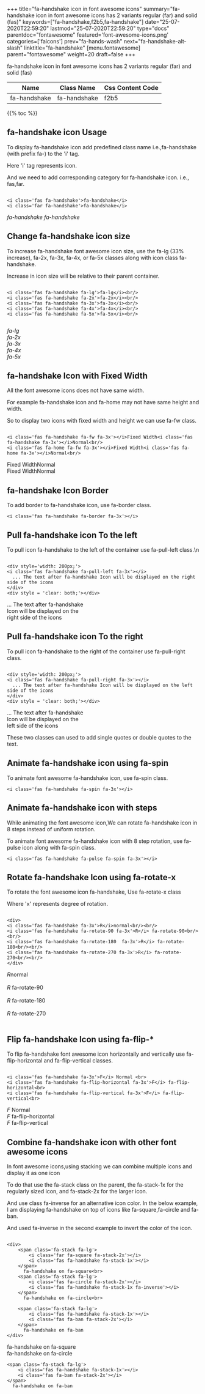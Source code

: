 +++
title="fa-handshake icon in font awesome icons"
summary="fa-handshake icon in font awesome icons has 2 variants regular (far) and solid (fas)"
keywords=["fa-handshake,f2b5,fa-handshake"]
date="25-07-2020T22:59:20"
lastmod="25-07-2020T22:59:20"
type="docs"
parentdoc="fontawesome"
featured='font-awesome-icons.png'
categories=['faicons']
prev="fa-hands-wash"
next="fa-handshake-alt-slash"
linktitle="fa-handshake"
[menu.fontawesome]
parent="fontawesome"
weight=20
draft=false
+++


fa-handshake icon in font awesome icons has 2 variants regular (far) and solid (fas)

<div class='table-responsive'><table class='table'><thead><tr><th>Name</th><th>Class Name</th><th>Css Content Code</th></tr></thead><tbody><tr><td>fa-handshake</td><td>fa-handshake</td><td>f2b5</td></tr></tbody></table></div>


{{% toc %}}


## fa-handshake icon Usage

To display fa-handshake icon add predefined class name i.e.,fa-handshake (with prefix fa-) to the 'i' tag.

Here 'i' tag represents icon.

And we need to add corresponding category for fa-handshake icon. i.e., fas,far.


```

<i class='fas fa-handshake'>fa-handshake</i>
<i class='far fa-handshake'>fa-handshake</i>
```

<i class='fas fa-handshake'>fa-handshake</i>
<i class='far fa-handshake'>fa-handshake</i>




## Change fa-handshake icon size
To increase fa-handshake font awesome icon size, use the fa-lg (33% increase), fa-2x, fa-3x, fa-4x, or fa-5x classes along with icon class fa-handshake.

Increase in icon size will be relative to their parent container. 

```

<i class='fas fa-handshake fa-lg'>fa-lg</i><br/>
<i class='fas fa-handshake fa-2x'>fa-2x</i><br/>
<i class='fas fa-handshake fa-3x'>fa-3x</i><br/>
<i class='fas fa-handshake fa-4x'>fa-4x</i><br/>
<i class='fas fa-handshake fa-5x'>fa-5x</i><br/>
            
```

<i class='fas fa-handshake fa-lg'>fa-lg</i><br/>
<i class='fas fa-handshake fa-2x'>fa-2x</i><br/>
<i class='fas fa-handshake fa-3x'>fa-3x</i><br/>
<i class='fas fa-handshake fa-4x'>fa-4x</i><br/>
<i class='fas fa-handshake fa-5x'>fa-5x</i><br/>
            



## fa-handshake Icon with Fixed Width 

All the font awesome icons does not have same width.

For example fa-handshake icon and fa-home may not have same height and width.

So to display two icons with fixed width and height we can use fa-fw class.


```

<i class='fas fa-handshake fa-fw fa-3x'></i>Fixed Width<i class='fas fa-handshake fa-3x'></i>Normal<br/>
<i class='fas fa-home fa-fw fa-3x'></i>Fixed Width<i class='fas fa-home fa-3x'></i>Normal<br/>
```

<i class='fas fa-handshake fa-fw fa-3x'></i>Fixed Width<i class='fas fa-handshake fa-3x'></i>Normal<br/>
<i class='fas fa-home fa-fw fa-3x'></i>Fixed Width<i class='fas fa-home fa-3x'></i>Normal<br/>



## fa-handshake Icon Border 

To add border to fa-handshake icon, use fa-border class.


```
<i class='fas fa-handshake fa-border fa-3x'></i>

```
<i class='fas fa-handshake fa-border fa-3x'></i>





## Pull fa-handshake icon To the left

To pull icon fa-handshake to the left of the container use fa-pull-left class.\n

```

<div style='width: 200px;'>
<i class='fas fa-handshake fa-pull-left fa-3x'></i>
  ... The text after fa-handshake Icon will be displayed on the right side of the icons
</div>
<div style = 'clear: both;'></div>
```

<div style='width: 200px;'>
<i class='fas fa-handshake fa-pull-left fa-3x'></i>
  ... The text after fa-handshake Icon will be displayed on the right side of the icons
</div>
<div style = 'clear: both;'></div>




## Pull fa-handshake icon To the right
To pull icon fa-handshake to the right of the container use fa-pull-right class.

```

<div style='width: 200px;'>
<i class='fas fa-handshake fa-pull-right fa-3x'></i>
  ... The text after fa-handshake Icon will be displayed on the left side of the icons
</div>
<div style = 'clear: both;'></div>
```

<div style='width: 200px;'>
<i class='fas fa-handshake fa-pull-right fa-3x'></i>
  ... The text after fa-handshake Icon will be displayed on the left side of the icons
</div>
<div style = 'clear: both;'></div>

These two classes can used to add single quotes or double quotes to the text.


## Animate fa-handshake icon using fa-spin
To animate font awesome fa-handshake icon, use fa-spin class.

```
<i class='fas fa-handshake fa-spin fa-3x'></i>
```
<i class='fas fa-handshake fa-spin fa-3x'></i>




## Animate fa-handshake icon with steps
While animating the font awesome icon,We can rotate fa-handshake icon in 8 steps instead of uniform rotation.

To animate font awesome fa-handshake icon with 8 step rotation, use fa-pulse icon along with fa-spin class.


```
<i class='fas fa-handshake fa-pulse fa-spin fa-3x'></i>

```
<i class='fas fa-handshake fa-pulse fa-spin fa-3x'></i>





## Rotate fa-handshake Icon using fa-rotate-x
To rotate the font awesome icon fa-handshake, Use fa-rotate-x class

Where 'x' represents degree of rotation.


```

<div>
<i class='fas fa-handshake fa-3x'>R</i>normal<br/><br/>
<i class='fas fa-handshake fa-rotate-90 fa-3x'>R</i> fa-rotate-90<br/><br/> 
<i class='fas fa-handshake fa-rotate-180  fa-3x'>R</i> fa-rotate-180<br/><br/> 
<i class='fas fa-handshake fa-rotate-270 fa-3x'>R</i> fa-rotate-270<br/><br/>
</div>
```

<div>
<i class='fas fa-handshake fa-3x'>R</i>normal<br/><br/>
<i class='fas fa-handshake fa-rotate-90 fa-3x'>R</i> fa-rotate-90<br/><br/> 
<i class='fas fa-handshake fa-rotate-180  fa-3x'>R</i> fa-rotate-180<br/><br/> 
<i class='fas fa-handshake fa-rotate-270 fa-3x'>R</i> fa-rotate-270<br/><br/>
</div>




## Flip fa-handshake Icon using fa-flip-*
To flip fa-handshake font awesome icon horizontally and vertically use fa-flip-horizontal and fa-flip-vertical classes. 

```

<i class='fas fa-handshake fa-3x'>F</i> Normal <br>
<i class='fas fa-handshake fa-flip-horizontal fa-3x'>F</i> fa-flip-horizontal<br>
<i class='fas fa-handshake fa-flip-vertical fa-3x'>F</i> fa-flip-vertical<br>
```

<i class='fas fa-handshake fa-3x'>F</i> Normal <br>
<i class='fas fa-handshake fa-flip-horizontal fa-3x'>F</i> fa-flip-horizontal<br>
<i class='fas fa-handshake fa-flip-vertical fa-3x'>F</i> fa-flip-vertical<br>




## Combine fa-handshake icon with other font awesome icons
In font awesome icons,using stacking we can combine multiple icons and display it as one icon 

To do that use the fa-stack class on the parent, the fa-stack-1x for the regularly sized icon, and fa-stack-2x for the larger icon.

And use class fa-inverse for an alternative icon color. 
In the below example, I am displaying fa-handshake on top of icons like fa-square,fa-circle and fa-ban.

And used fa-inverse in the second example to invert the color of the icon.

```

<div>
    <span class='fa-stack fa-lg'>
        <i class='far fa-square fa-stack-2x'></i>
        <i class='fas fa-handshake fa-stack-1x'></i>
    </span>
      fa-handshake on fa-square<br>
    <span class='fa-stack fa-lg'>
        <i class='fas fa-circle fa-stack-2x'></i>
        <i class='fas fa-handshake fa-stack-1x fa-inverse'></i>
    </span>
      fa-handshake on fa-circle<br>

    <span class='fa-stack fa-lg'>
        <i class='fas fa-handshake fa-stack-1x'></i>
        <i class='fas fa-ban fa-stack-2x'></i>
    </span>
      fa-handshake on fa-ban
</div>
```

<div>
    <span class='fa-stack fa-lg'>
        <i class='far fa-square fa-stack-2x'></i>
        <i class='fas fa-handshake fa-stack-1x'></i>
    </span>
      fa-handshake on fa-square<br>
    <span class='fa-stack fa-lg'>
        <i class='fas fa-circle fa-stack-2x'></i>
        <i class='fas fa-handshake fa-stack-1x fa-inverse'></i>
    </span>
      fa-handshake on fa-circle<br>

    <span class='fa-stack fa-lg'>
        <i class='fas fa-handshake fa-stack-1x'></i>
        <i class='fas fa-ban fa-stack-2x'></i>
    </span>
      fa-handshake on fa-ban
</div>






